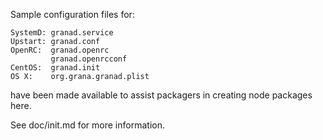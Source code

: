 Sample configuration files for:
```
SystemD: granad.service
Upstart: granad.conf
OpenRC:  granad.openrc
         granad.openrcconf
CentOS:  granad.init
OS X:    org.grana.granad.plist
```
have been made available to assist packagers in creating node packages here.

See doc/init.md for more information.
